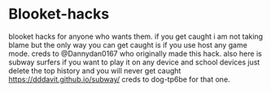 # Blooket-hacks
blooket hacks for anyone who wants them. 
if you get caught i am not taking blame but the only way you
can get caught is if you use host any game mode. creds to @Dannydan0167 
who originally made this hack. also here is subway surfers if you want 
to play it on any device and school devices just delete the top history and
you will never get caught https://dddavit.github.io/subway/ creds to dog-tp6be for that one.
